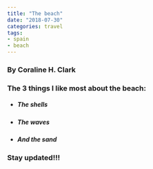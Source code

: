 ```yaml
---
title: "The beach"
date: "2018-07-30"
categories: travel
tags:
- spain
- beach
---
```


### By Coraline H. Clark

### The 3 things I like most about the beach:

- ##### The shells
- ##### The waves
- ##### And the sand

### Stay updated!!!
